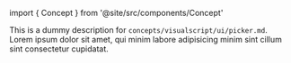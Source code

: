 import { Concept } from '@site/src/components/Concept'

<Concept
  title    = "ui/picker"
  kind     = "Core"
  category = "Visualscript"
  block    = {true}>
This is a dummy description for `concepts/visualscript/ui/picker.md`.
Lorem ipsum dolor sit amet, qui minim labore adipisicing minim sint cillum sint consectetur cupidatat.
</Concept>


